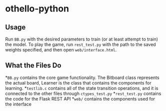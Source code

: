 # othello-python

## Usage
Run `BB.py` with the desired parameters to train (or at least attempt to train) the model.
To play the game, run `rest_test.py` with the path to the saved weights specified, and then open `web/interface.html`.

## What the Files Do
*`BB.py` contains the core game functionality. The Bitboard class represents the actual board, Learner is the class that contains the components for learning.
*`testlib.c` contains all of the state transition operations, and it is connected to the other files through `ctypes_test.py`
*`rest_test.py` contains the code for the Flask REST API
*`web/` contains the components used for the interface
